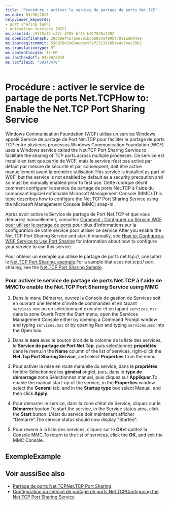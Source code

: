 ```yaml
---
title: 'Procédure : activer le service de partage de ports Net.TCP'
ms.date: 03/30/2017
helpviewer_keywords:
- port sharing [WCF]
- activation services [WCF]
ms.assetid: c9175af4-c27c-4765-bf45-b8f7528a7282
ms.openlocfilehash: 20db0ef427a5e791bd6b8dcef90bf7911ae0d4a9
ms.sourcegitcommit: 558d78d2a68acd4c95ef23231c8b4e4c7bac3902
ms.translationtype: MT
ms.contentlocale: fr-FR
ms.lasthandoff: 04/09/2019
ms.locfileid: "59343478"
---
```

# <a name="how-to-enable-the-nettcp-port-sharing-service"></a><span data-ttu-id="179ae-102">Procédure : activer le service de partage de ports Net.TCP</span><span class="sxs-lookup"><span data-stu-id="179ae-102">How to: Enable the Net.TCP Port Sharing Service</span></span>
<span data-ttu-id="179ae-103">Windows Communication Foundation (WCF) utilise un service Windows appelé Service de partage de Port Net.TCP pour faciliter le partage de ports TCP entre plusieurs processus.</span><span class="sxs-lookup"><span data-stu-id="179ae-103">Windows Communication Foundation (WCF) uses a Windows service called the Net.TCP Port Sharing Service to facilitate the sharing of TCP ports across multiple processes.</span></span> <span data-ttu-id="179ae-104">Ce service est installé en tant que partie de WCF, mais le service n’est pas activé par défaut par mesure de sécurité et par conséquent, doit être activé manuellement avant la première utilisation.</span><span class="sxs-lookup"><span data-stu-id="179ae-104">This service is installed as part of WCF, but the service is not enabled by default as a security precaution and so must be manually enabled prior to first use.</span></span> <span data-ttu-id="179ae-105">Cette rubrique décrit comment configurer le service de partage de ports Net.TCP à l'aide du composant logiciel enfichable Microsoft Management Console (MMC).</span><span class="sxs-lookup"><span data-stu-id="179ae-105">This topic describes how to configure the Net TCP Port Sharing Service using the Microsoft Management Console (MMC) snap-In.</span></span>  
  
 <span data-ttu-id="179ae-106">Après avoir activé le Service de partage de Port Net.TCP et que vous démarrez manuellement, consultez [Comment : Configurer un Service WCF pour utiliser le partage de ports](../../../../docs/framework/wcf/feature-details/how-to-configure-a-wcf-service-to-use-port-sharing.md) pour plus d’informations sur la configuration de votre service pour utiliser ce service.</span><span class="sxs-lookup"><span data-stu-id="179ae-106">After you enable the Net.TCP Port Sharing Service and start it manually, see [How to: Configure a WCF Service to Use Port Sharing](../../../../docs/framework/wcf/feature-details/how-to-configure-a-wcf-service-to-use-port-sharing.md) for information about how to configure your service to use this service.</span></span>  
  
 <span data-ttu-id="179ae-107">Pour obtenir un exemple qui utilise le partage de ports net.tcp://, consultez le [Net.TCP Port Sharing, exemple](../../../../docs/framework/wcf/samples/net-tcp-port-sharing-sample.md).</span><span class="sxs-lookup"><span data-stu-id="179ae-107">For a sample that uses net.tcp:// port sharing, see the [Net.TCP Port Sharing Sample](../../../../docs/framework/wcf/samples/net-tcp-port-sharing-sample.md).</span></span>  
  
### <a name="to-enable-the-nettcp-port-sharing-service-using-mmc"></a><span data-ttu-id="179ae-108">Pour activer le service de partage de ports Net.TCP à l'aide de MMC</span><span class="sxs-lookup"><span data-stu-id="179ae-108">To enable the Net.TCP Port Sharing Service using MMC</span></span>  
  
1. <span data-ttu-id="179ae-109">Dans le menu Démarrer, ouvrez la Console de gestion de Services soit en ouvrant une fenêtre d’invite de commandes et en tapant `services.msc` ou en sélectionnant exécuter et en tapant `services.msc` dans la zone Ouvrir.</span><span class="sxs-lookup"><span data-stu-id="179ae-109">From the Start menu, open the Services Management Console either by opening a Command Prompt window and typing `services.msc` or by opening Run and typing `services.msc` into the Open box.</span></span>  
  
2. <span data-ttu-id="179ae-110">Dans le **nom** avec le bouton droit de la colonne de la liste des services, le **Service de partage de Port Net.Tcp**, puis sélectionnez **propriétés** dans le menu.</span><span class="sxs-lookup"><span data-stu-id="179ae-110">In the **Name** column of the list of services, right-click the **Net.Tcp Port Sharing Service**, and select **Properties** from the menu.</span></span>  
  
3. <span data-ttu-id="179ae-111">Pour activer la mise en route manuelle du service, dans le **propriétés** fenêtre Sélectionnez les **général** onglet, puis, dans le **type de démarrage** zone Sélectionnez manuel, puis cliquez sur **Appliquer**.</span><span class="sxs-lookup"><span data-stu-id="179ae-111">To enable the manual start-up of the service, in the **Properties** window select the **General** tab, and in the **Startup type** box select Manual, and then click **Apply**.</span></span>  
  
4. <span data-ttu-id="179ae-112">Pour démarrer le service, dans la zone d’état de Service, cliquez sur le **Démarrer** bouton.</span><span class="sxs-lookup"><span data-stu-id="179ae-112">To start the service,  in the Service status area, click the **Start** button.</span></span> <span data-ttu-id="179ae-113">L'état du service doit maintenant afficher "Démarré".</span><span class="sxs-lookup"><span data-stu-id="179ae-113">The service status should now display "Started".</span></span>  
  
5. <span data-ttu-id="179ae-114">Pour revenir à la liste des services, cliquez sur le **OK**et quittez la Console MMC.</span><span class="sxs-lookup"><span data-stu-id="179ae-114">To return to the list of services, click the **OK**, and exit the MMC Console.</span></span>  
  
## <a name="example"></a><span data-ttu-id="179ae-115">Exemple</span><span class="sxs-lookup"><span data-stu-id="179ae-115">Example</span></span>  
  
## <a name="see-also"></a><span data-ttu-id="179ae-116">Voir aussi</span><span class="sxs-lookup"><span data-stu-id="179ae-116">See also</span></span>

- [<span data-ttu-id="179ae-117">Partage de ports Net.TCP</span><span class="sxs-lookup"><span data-stu-id="179ae-117">Net.TCP Port Sharing</span></span>](../../../../docs/framework/wcf/feature-details/net-tcp-port-sharing.md)
- [<span data-ttu-id="179ae-118">Configuration du service de partage de ports Net.TCP</span><span class="sxs-lookup"><span data-stu-id="179ae-118">Configuring the Net.TCP Port Sharing Service</span></span>](../../../../docs/framework/wcf/feature-details/configuring-the-net-tcp-port-sharing-service.md)
